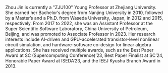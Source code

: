 Zhou Jin is currently a "ZJU100" Young Professor at Zhejiang University. She earned her Bachelor’s degree from Nanjing University in 2010, followed by a Master’s and a Ph.D. from Waseda University, Japan, in 2012 and 2015, respectively. From 2017 to 2022, she was an Assistant Professor at the Super Scientific Software Laboratory, China University of Petroleum, Beijing, and was promoted to Associate Professor in 2023. Her research interests include AI-driven and GPU-accelerated transistor-level nonlinear circuit simulation, and hardware-software co-design for linear algebra applications. She has received multiple awards, such as the Best Paper Award at SC (Supercomputing Conference)’23, Best Paper Finalist at SC’24, Honorable Paper Award at ISEDA’23, and the IEEJ Kyushu Branch Award in 2013.
